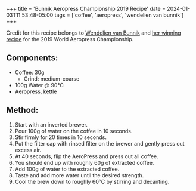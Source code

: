 +++
title = 'Bunnik Aeropress Championship 2019 Recipe'
date = 2024-01-03T11:53:48-05:00
tags = ['coffee', 'aeropress', 'wendelien van bunnik']
+++

Credit for this recipe belongs to [Wendelien van Bunnik](https://www.instagram.com/wendeliendrinkscoffee/?hl=en) and [her winning recipe](https://aeropress.com/pages/wac-recipes) for the 2019 World Aeropress Championship.

## Components:
- Coffee: 30g
    - Grind: medium-coarse
- 100g Water @ 90°C
- Aeropress, kettle

## Method:
1. Start with an inverted brewer.
2. Pour 100g of water on the coffee in 10 seconds.
3. Stir firmly for 20 times in 10 seconds.
4. Put the filter cap with rinsed filter on the brewer and gently press out excess air.
5. At 40 seconds, flip the AeroPress and press out all coffee.
6. You should end up with roughly 60g of extracted coffee.
7. Add 100g of water to the extracted coffee.
8. Taste and add more water until the desired strength.
9. Cool the brew down to roughly 60°C by stirring and decanting.

